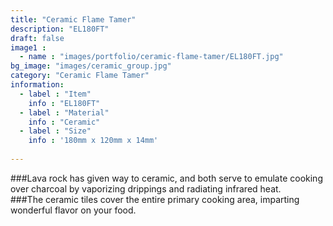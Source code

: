 ```yaml
---
title: "Ceramic Flame Tamer"
description: "EL180FT"
draft: false
image1 : 
  - name : "images/portfolio/ceramic-flame-tamer/EL180FT.jpg"
bg_image: "images/ceramic_group.jpg"
category: "Ceramic Flame Tamer"
information:
  - label : "Item"
    info : "EL180FT"
  - label : "Material"
    info : "Ceramic"
  - label : "Size"
    info : '180mm x 120mm x 14mm'
  
---
```

###Lava rock has given way to ceramic, and both serve to emulate cooking over charcoal by vaporizing drippings   and radiating infrared heat. <br>
###The ceramic tiles cover the entire primary cooking area, imparting wonderful flavor on your food. 